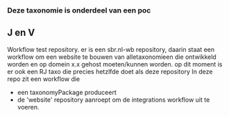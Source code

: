 ### Deze taxonomie is onderdeel van een poc 
## J en V

Workflow test repository. 
er is een sbr.nl-wb repository, daarin staat een workflow om een website te bouwen van alletaxonomieen die ontwikkeld worden en op domein x.x gehost moeten/kunnen worden.
op dit moment is er ook een RJ taxo die precies hetzlfde doet als deze repository
In deze repo zit een workflow die
- een taxonomyPackage produceert
- de 'website' repository aanroept om de integrations workflow uit te voeren.
